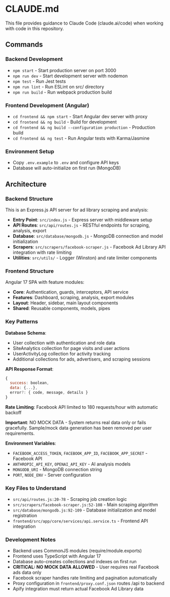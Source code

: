 # CLAUDE.md

This file provides guidance to Claude Code (claude.ai/code) when working with code in this repository.

## Commands

### Backend Development
- `npm start` - Start production server on port 3000
- `npm run dev` - Start development server with nodemon
- `npm test` - Run Jest tests
- `npm run lint` - Run ESLint on src/ directory
- `npm run build` - Run webpack production build

### Frontend Development (Angular)
- `cd frontend && npm start` - Start Angular dev server with proxy
- `cd frontend && ng build` - Build for development
- `cd frontend && ng build --configuration production` - Production build
- `cd frontend && ng test` - Run Angular tests with Karma/Jasmine

### Environment Setup
- Copy `.env.example` to `.env` and configure API keys
- Database will auto-initialize on first run (MongoDB)

## Architecture

### Backend Structure
This is an Express.js API server for ad library scraping and analysis:

- **Entry Point**: `src/index.js` - Express server with middleware setup
- **API Routes**: `src/api/routes.js` - RESTful endpoints for scraping, analysis, export
- **Database**: `src/database/mongodb.js` - MongoDB connection and model initialization
- **Scrapers**: `src/scrapers/facebook-scraper.js` - Facebook Ad Library API integration with rate limiting
- **Utilities**: `src/utils/` - Logger (Winston) and rate limiter components

### Frontend Structure  
Angular 17 SPA with feature modules:

- **Core**: Authentication, guards, interceptors, API service
- **Features**: Dashboard, scraping, analysis, export modules
- **Layout**: Header, sidebar, main layout components
- **Shared**: Reusable components, models, pipes

### Key Patterns

**Database Schema**: 
- User collection with authentication and role data
- SiteAnalytics collection for page visits and user actions
- UserActivityLog collection for activity tracking
- Additional collections for ads, advertisers, and scraping sessions

**API Response Format**:
```javascript
{
  success: boolean,
  data: {...},
  error?: { code, message, details }
}
```

**Rate Limiting**: Facebook API limited to 180 requests/hour with automatic backoff

**Important**: NO MOCK DATA - System returns real data only or fails gracefully. Sample/mock data generation has been removed per user requirements.

**Environment Variables**:
- `FACEBOOK_ACCESS_TOKEN`, `FACEBOOK_APP_ID`, `FACEBOOK_APP_SECRET` - Facebook API
- `ANTHROPIC_API_KEY`, `OPENAI_API_KEY` - AI analysis models
- `MONGODB_URI` - MongoDB connection string
- `PORT`, `NODE_ENV` - Server configuration

### Key Files to Understand

- `src/api/routes.js:20-78` - Scraping job creation logic
- `src/scrapers/facebook-scraper.js:52-108` - Main scraping algorithm
- `src/database/mongodb.js:92-109` - Database initialization and model registration
- `frontend/src/app/core/services/api.service.ts` - Frontend API integration

### Development Notes

- Backend uses CommonJS modules (require/module.exports)
- Frontend uses TypeScript with Angular 17
- Database auto-creates collections and indexes on first run
- **CRITICAL: NO MOCK DATA ALLOWED** - User requires real Facebook ads data only
- Facebook scraper handles rate limiting and pagination automatically
- Proxy configuration in `frontend/proxy.conf.json` routes /api to backend
- Apify integration must return actual Facebook Ad Library data